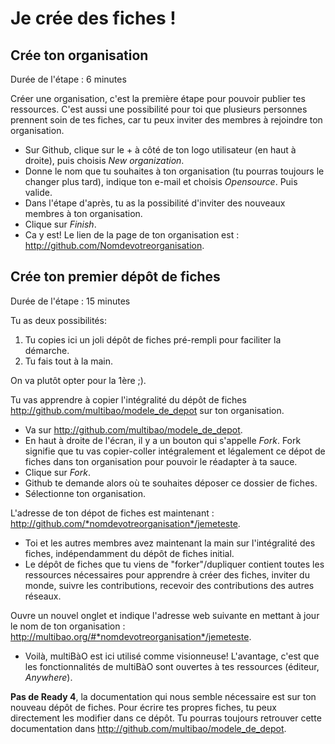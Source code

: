 # Je crée des fiches !

## Crée ton organisation

Durée de l'étape : 6 minutes

Créer une organisation, c'est la première étape pour pouvoir publier tes ressources. C'est aussi une possibilité pour toi que plusieurs personnes prennent soin de tes fiches, car tu peux inviter des membres à rejoindre ton organisation.
* Sur Github, clique sur le + à côté de ton logo utilisateur (en haut à droite), puis choisis *New organization*.
* Donne le nom que tu souhaites à ton organisation (tu pourras toujours le changer plus tard), indique ton e-mail et choisis *Opensource*. Puis valide.
* Dans l'étape d'après, tu as la possibilité d'inviter des nouveaux membres à ton organisation. 
* Clique sur *Finish*.
* Ca y est! Le lien de la page de ton organisation est : http://github.com/Nomdevotreorganisation.

## Crée ton premier dépôt de fiches

Durée de l'étape : 15 minutes

Tu as deux possibilités:
1. Tu copies ici un joli dépôt de fiches pré-rempli pour faciliter la démarche.
2. Tu fais tout à la main.

On va plutôt opter pour la 1ère ;). 

Tu vas apprendre à copier l'intégralité du dépôt de fiches http://github.com/multibao/modele_de_depot sur ton organisation.
* Va sur http://github.com/multibao/modele_de_depot.
* En haut à droite de l'écran, il y a un bouton qui s'appelle *Fork*. Fork signifie que tu vas copier-coller intégralement et légalement ce dépot de fiches dans ton organisation pour pouvoir le réadapter à ta sauce.
* Clique sur *Fork*. 
* Github te demande alors où te souhaites déposer ce dossier de fiches.
* Sélectionne ton organisation. 

L'adresse de ton dépot de fiches est maintenant : http://github.com/*nomdevotreorganisation*/jemeteste.
* Toi et les autres membres avez maintenant la main sur l'intégralité des fiches, indépendamment du dépôt de fiches initial. 
* Le dépôt de fiches que tu viens de "forker"/dupliquer contient toutes les ressources nécessaires pour apprendre à créer des fiches, inviter du monde, suivre les contributions, recevoir des contributions des autres réseaux.

Ouvre un nouvel onglet et indique l'adresse web suivante en mettant à jour le nom de ton organisation : http://multibao.org/#*nomdevotreorganisation*/jemeteste.
* Voilà, multiBàO est ici utilisé comme visionneuse! L'avantage, c'est que les fonctionnalités de multiBàO sont ouvertes à tes ressources (éditeur, *Anywhere*).

**Pas de Ready 4**, la documentation qui nous semble nécessaire est sur ton nouveau dépôt de fiches. Pour écrire tes propres fiches, tu peux directement les modifier dans ce dépôt. Tu pourras toujours retrouver cette documentation dans http://github.com/multibao/modele_de_depot.
